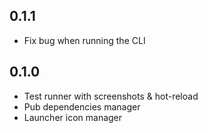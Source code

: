 ## 0.1.1

- Fix bug when running the CLI

## 0.1.0

- Test runner with screenshots & hot-reload
- Pub dependencies manager
- Launcher icon manager
